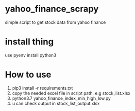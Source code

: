 # yahoo_finance_scrapy
simple script to get stock data from yahoo finance

# install thing
use pyenv install python3 
# How to use
1. pip3 install -r requirements.txt
2. copy the needed excel file in script path, e.g stock_list.xlsx
3. python3.7 yahoo_finance_index_min_high_low.py 
4. u can check output in stock_list_output.xlsx
